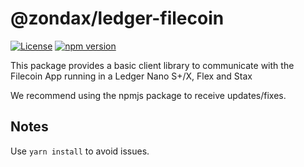 # @zondax/ledger-filecoin

[![License](https://img.shields.io/badge/License-Apache%202.0-blue.svg)](https://opensource.org/licenses/Apache-2.0)
[![npm version](https://badge.fury.io/js/%40zondax%2Fledger-filecoin.svg)](https://badge.fury.io/js/%40zondax%2Fledger-filecoin)

This package provides a basic client library to communicate with the Filecoin App running in a Ledger Nano S+/X, Flex and Stax

We recommend using the npmjs package to receive updates/fixes.

## Notes

Use `yarn install` to avoid issues.
